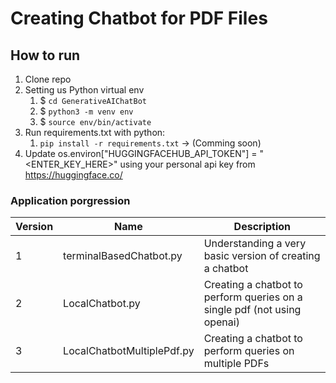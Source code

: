 # Creating Chatbot for PDF Files

## How to run

1. Clone repo
2. Setting us Python virtual env
    1. $ `cd GenerativeAIChatBot`
    2. $ `python3 -m venv env`
    3. $ `source env/bin/activate`
3. Run requirements.txt with python:
    1. `pip install -r requirements.txt` -> (Comming soon)
4. Update os.environ["HUGGINGFACEHUB_API_TOKEN"] = "<ENTER_KEY_HERE>" using your personal api key from https://huggingface.co/

### Application porgression

| Version | Name                       | Description                                                               |
|---------|----------------------------|---------------------------------------------------------------------------|
| 1       | terminalBasedChatbot.py    | Understanding a very basic version of creating a chatbot                  |
| 2       | LocalChatbot.py            | Creating a chatbot to perform  queries on a single pdf (not using openai) |
| 3       | LocalChatbotMultiplePdf.py | Creating a chatbot to perform queries on multiple PDFs                    | 